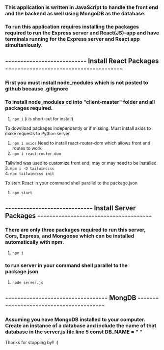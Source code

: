 ### This application is written in JavaScript to handle the front end and the backend as well using MongoDB as the database.

### To run this application requires installing the packages required to run the Express server and React(JS)-app and have terminals running for the Express server and React app simultaniously. 

## --------------------------- Install React Packages ---------------------------------------

### First you must install node_modules which is not posted to github because .gitignore
### To install node_modules cd into "client-master" folder and all packages required.
1. `npm i`
(i is short-cut for install)

To download packages independently or if missing.
Must install axios to make requests to Python server
1. `npm i axios`
Need to install react-router-dom which allows front end routes to work
2. `npm i react-router-dom`

Tailwind was used to customize front end, may or may need to be installed. \
3. `npm i -D tailwindcss` \
4. `npx tailwindcss init`

To start React in your command shell parallel to the package.json
1. `npm start`

## ----------------------------- Install Server Packages --------------------------------------

### There are only three packages required to run this server, Cors, Express, and Mongoose which can be installed automatically with npm.
1. `npm i`

### to run server in your command shell parallel to the package.json
1. `node server.js`


## ---------------------------------- MongDB ----------------------------------------

### Assuming you have MongoDB installed to your computer. Create an instance of a database and include the name of that database in the server.js file line 5 const DB_NAME = " "


Thanks for stopping by!! :)
